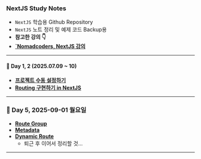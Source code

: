 ### NextJS Study Notes

- `NextJS` 학습용 Github Repository
- `NextJS` 노트 정리 및 예제 코드 Backup용
- **참고한 강의 👇**
- **[`Nomadcoders, NextJS 강의](https://nomadcoders.co/nextjs-for-beginners)**

---

#### 📆 Day 1, 2 (2025.07.09 ~ 10)
- **[프로젝트 수동 설정하기](/reports/Project_setup.md)**
- **[Routing 구현하기 in NextJS](/reports/Routing.md)**

---

### 📆 Day 5, 2025-09-01 월요일
- **[Route Group](/reports/Route-group.md)**
- **[Metadata](/reports/metadata.md)**
- **[Dynamic Route](/reports/Dynamic-Route.md)**
    - 퇴근 후 이어서 정리할 것...
---